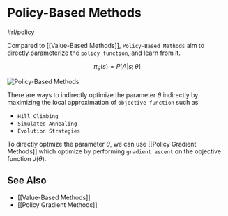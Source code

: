 # Policy-Based Methods
#rl/policy 

Compared to [[Value-Based Methods]], `Policy-Based Methods` aim to directly parameterize the `policy function`, and learn from it.

$$
\pi_{\theta}(s) = P[A | s; \theta]
$$

![Policy-Based Methods](https://huggingface.co/datasets/huggingface-deep-rl-course/course-images/resolve/main/en/unit6/policy_based.png)

There are ways to indirectly optimize the parameter $\theta$ indirectly by maximizing the local approximation of `objective function` such as
- `Hill Climbing`
- `Simulated Annealing`
- `Evolution Strategies`

To directly optmize the parameter $\theta$, we can use [[Policy Gradient Methods]] which optimize by performing `gradient ascent` on the objective function $J(\theta)$.

## See Also
- [[Value-Based Methods]]
- [[Policy Gradient Methods]]
